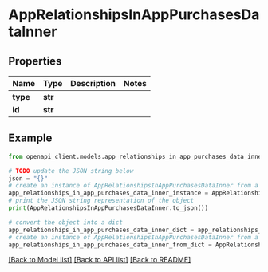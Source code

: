 # AppRelationshipsInAppPurchasesDataInner


## Properties

Name | Type | Description | Notes
------------ | ------------- | ------------- | -------------
**type** | **str** |  | 
**id** | **str** |  | 

## Example

```python
from openapi_client.models.app_relationships_in_app_purchases_data_inner import AppRelationshipsInAppPurchasesDataInner

# TODO update the JSON string below
json = "{}"
# create an instance of AppRelationshipsInAppPurchasesDataInner from a JSON string
app_relationships_in_app_purchases_data_inner_instance = AppRelationshipsInAppPurchasesDataInner.from_json(json)
# print the JSON string representation of the object
print(AppRelationshipsInAppPurchasesDataInner.to_json())

# convert the object into a dict
app_relationships_in_app_purchases_data_inner_dict = app_relationships_in_app_purchases_data_inner_instance.to_dict()
# create an instance of AppRelationshipsInAppPurchasesDataInner from a dict
app_relationships_in_app_purchases_data_inner_from_dict = AppRelationshipsInAppPurchasesDataInner.from_dict(app_relationships_in_app_purchases_data_inner_dict)
```
[[Back to Model list]](../README.md#documentation-for-models) [[Back to API list]](../README.md#documentation-for-api-endpoints) [[Back to README]](../README.md)


